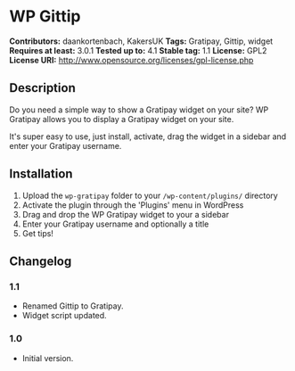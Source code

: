 # WP Gittip #

**Contributors:** daankortenbach, KakersUK
**Tags:** Gratipay, Gittip, widget
**Requires at least:** 3.0.1
**Tested up to:** 4.1
**Stable tag:** 1.1
**License:** GPL2
**License URI:** http://www.opensource.org/licenses/gpl-license.php

## Description ##

Do you need a simple way to show a Gratipay widget on your site? WP Gratipay allows you to display a Gratipay widget on your site.

It's super easy to use, just install, activate, drag the widget in a sidebar and enter your Gratipay username.

## Installation ##

1. Upload the `wp-gratipay` folder to your `/wp-content/plugins/` directory
1. Activate the plugin through the 'Plugins' menu in WordPress
1. Drag and drop the WP Gratipay widget to your a sidebar
1. Enter your Gratipay username and optionally a title
1. Get tips!

## Changelog ##

### 1.1 ###
* Renamed Gittip to Gratipay.
* Widget script updated.

### 1.0 ###
* Initial version.